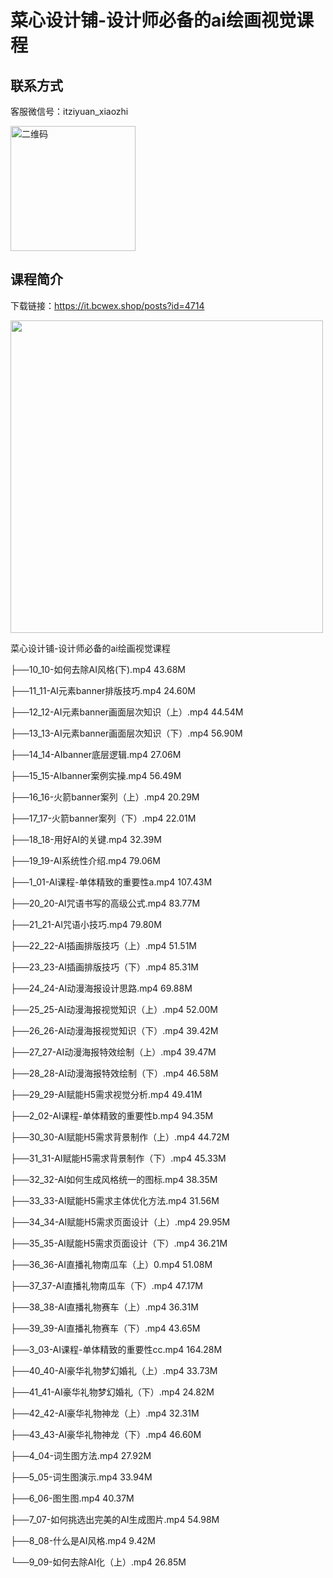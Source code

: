 # 菜心设计铺-设计师必备的ai绘画视觉课程

## 联系方式

客服微信号：itziyuan_xiaozhi

<img src="https://ziyuanyun.oss-cn-guangzhou.aliyuncs.com/common/20240614073449/666b82192834a.jpg" width="200" height="200" alt="二维码">

## 课程简介

下载链接：https://it.bcwex.shop/posts?id=4714

<img src="https://ziyuanyun.oss-cn-guangzhou.aliyuncs.com/yun/20241129110422/67492f363c12e.jpg" width="500" alt="">

  

 菜心设计铺-设计师必备的ai绘画视觉课程

 ├──10_10-如何去除AI风格(下).mp4 43.68M

 ├──11_11-AI元素banner排版技巧.mp4 24.60M

 ├──12_12-AI元素banner画面层次知识（上）.mp4 44.54M

 ├──13_13-AI元素banner画面层次知识（下）.mp4 56.90M

 ├──14_14-AIbanner底层逻辑.mp4 27.06M

 ├──15_15-AIbanner案例实操.mp4 56.49M

 ├──16_16-火箭banner案列（上）.mp4 20.29M

 ├──17_17-火箭banner案列（下）.mp4 22.01M

 ├──18_18-用好AI的关键.mp4 32.39M

 ├──19_19-AI系统性介绍.mp4 79.06M

 ├──1_01-AI课程-单体精致的重要性a.mp4 107.43M

 ├──20_20-AI咒语书写的高级公式.mp4 83.77M

 ├──21_21-AI咒语小技巧.mp4 79.80M

 ├──22_22-AI插画排版技巧（上）.mp4 51.51M

 ├──23_23-AI插画排版技巧（下）.mp4 85.31M

 ├──24_24-AI动漫海报设计思路.mp4 69.88M

 ├──25_25-AI动漫海报视觉知识（上）.mp4 52.00M

 ├──26_26-AI动漫海报视觉知识（下）.mp4 39.42M

 ├──27_27-AI动漫海报特效绘制（上）.mp4 39.47M

 ├──28_28-AI动漫海报特效绘制（下）.mp4 46.58M

 ├──29_29-AI赋能H5需求视觉分析.mp4 49.41M

 ├──2_02-AI课程-单体精致的重要性b.mp4 94.35M

 ├──30_30-AI赋能H5需求背景制作（上）.mp4 44.72M

 ├──31_31-AI赋能H5需求背景制作（下）.mp4 45.33M

 ├──32_32-AI如何生成风格统一的图标.mp4 38.35M

 ├──33_33-AI赋能H5需求主体优化方法.mp4 31.56M

 ├──34_34-AI赋能H5需求页面设计（上）.mp4 29.95M

 ├──35_35-AI赋能H5需求页面设计（下）.mp4 36.21M

 ├──36_36-AI直播礼物南瓜车（上）0.mp4 51.08M

 ├──37_37-AI直播礼物南瓜车（下）.mp4 47.17M

 ├──38_38-AI直播礼物赛车（上）.mp4 36.31M

 ├──39_39-AI直播礼物赛车（下）.mp4 43.65M

 ├──3_03-AI课程-单体精致的重要性cc.mp4 164.28M

 ├──40_40-AI豪华礼物梦幻婚礼（上）.mp4 33.73M

 ├──41_41-AI豪华礼物梦幻婚礼（下）.mp4 24.82M

 ├──42_42-AI豪华礼物神龙（上）.mp4 32.31M

 ├──43_43-AI豪华礼物神龙（下）.mp4 46.60M

 ├──4_04-词生图方法.mp4 27.92M

 ├──5_05-词生图演示.mp4 33.94M

 ├──6_06-图生图.mp4 40.37M

 ├──7_07-如何挑选出完美的AI生成图片.mp4 54.98M

 ├──8_08-什么是AI风格.mp4 9.42M

 └──9_09-如何去除AI化（上）.mp4 26.85M

  